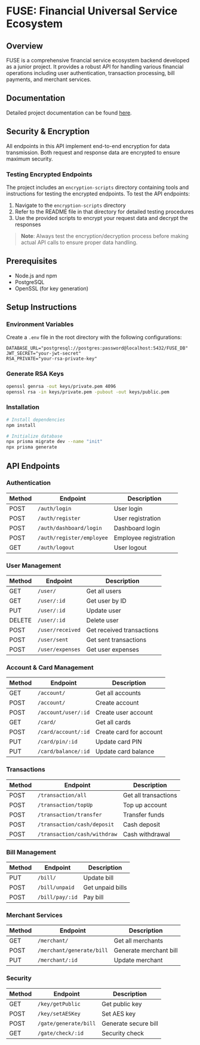 # FUSE: Financial Universal Service Ecosystem

## Overview
FUSE is a comprehensive financial service ecosystem backend developed as a junior project. It provides a robust API for handling various financial operations including user authentication, transaction processing, bill payments, and merchant services.

## Documentation
Detailed project documentation can be found [here](https://drive.google.com/file/d/1e5Md-OdN4G0OEmQsxQEkxhzDApd_nhV4/view?usp=sharing).

## Security & Encryption
All endpoints in this API implement end-to-end encryption for data transmission. Both request and response data are encrypted to ensure maximum security.

### Testing Encrypted Endpoints
The project includes an `encryption-scripts` directory containing tools and instructions for testing the encrypted endpoints. To test the API endpoints:

1. Navigate to the `encryption-scripts` directory
2. Refer to the README file in that directory for detailed testing procedures
3. Use the provided scripts to encrypt your request data and decrypt the responses

> **Note**: Always test the encryption/decryption process before making actual API calls to ensure proper data handling.

## Prerequisites
- Node.js and npm
- PostgreSQL
- OpenSSL (for key generation)

## Setup Instructions

### Environment Variables
Create a `.env` file in the root directory with the following configurations:
```env
DATABASE_URL="postgresql://postgres:password@localhost:5432/FUSE_DB"
JWT_SECRET="your-jwt-secret"
RSA_PRIVATE="your-rsa-private-key"
```

### Generate RSA Keys
```bash
openssl genrsa -out keys/private.pem 4096
openssl rsa -in keys/private.pem -pubout -out keys/public.pem
```

### Installation
```bash
# Install dependencies
npm install

# Initialize database
npx prisma migrate dev --name "init"
npx prisma generate
```

## API Endpoints

### Authentication
| Method | Endpoint | Description |
|--------|----------|-------------|
| POST | `/auth/login` | User login |
| POST | `/auth/register` | User registration |
| POST | `/auth/dashboard/login` | Dashboard login |
| POST | `/auth/register/employee` | Employee registration |
| GET | `/auth/logout` | User logout |

### User Management
| Method | Endpoint | Description |
|--------|----------|-------------|
| GET | `/user/` | Get all users |
| GET | `/user/:id` | Get user by ID |
| PUT | `/user/:id` | Update user |
| DELETE | `/user/:id` | Delete user |
| POST | `/user/received` | Get received transactions |
| POST | `/user/sent` | Get sent transactions |
| POST | `/user/expenses` | Get user expenses |

### Account & Card Management
| Method | Endpoint | Description |
|--------|----------|-------------|
| GET | `/account/` | Get all accounts |
| POST | `/account/` | Create account |
| POST | `/account/user/:id` | Create user account |
| GET | `/card/` | Get all cards |
| POST | `/card/account/:id` | Create card for account |
| PUT | `/card/pin/:id` | Update card PIN |
| PUT | `/card/balance/:id` | Update card balance |

### Transactions
| Method | Endpoint | Description |
|--------|----------|-------------|
| POST | `/transaction/all` | Get all transactions |
| POST | `/transaction/topUp` | Top up account |
| POST | `/transaction/transfer` | Transfer funds |
| POST | `/transaction/cash/deposit` | Cash deposit |
| POST | `/transaction/cash/withdraw` | Cash withdrawal |

### Bill Management
| Method | Endpoint | Description |
|--------|----------|-------------|
| PUT | `/bill/` | Update bill |
| POST | `/bill/unpaid` | Get unpaid bills |
| POST | `/bill/pay/:id` | Pay bill |

### Merchant Services
| Method | Endpoint | Description |
|--------|----------|-------------|
| GET | `/merchant/` | Get all merchants |
| POST | `/merchant/generate/bill` | Generate merchant bill |
| PUT | `/merchant/:id` | Update merchant |

### Security
| Method | Endpoint | Description |
|--------|----------|-------------|
| GET | `/key/getPublic` | Get public key |
| POST | `/key/setAESKey` | Set AES key |
| POST | `/gate/generate/bill` | Generate secure bill |
| GET | `/gate/check/:id` | Security check |
